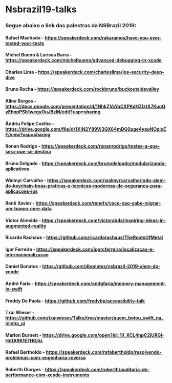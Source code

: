 # Nsbrazil19-talks

### Segue abaixo o link das palestras da NSBrazil 2019:

#### Rafael Machado - <https://speakerdeck.com/rakaramos/have-you-ever-tested-your-tests>

#### Michel Bueno & Larissa Barra - <https://speakerdeck.com/michelbueno/advanced-debugging-in-xcode> 

#### Charles Lima - <https://speakerdeck.com/charleslima/ios-security-deep-dive>

#### Bruno Rocha - <https://speakerdeck.com/rockbruno/buckoutsidevalley>

#### Aline Borges - <https://docs.google.com/presentation/d/1NhkZVcYoCXPKdHZIztA7KuoQyEhopPSb1wegyOuJBzM/edit?usp=sharing>

#### Ândriu Felipe Coelho - <https://drive.google.com/file/d/1XlN2Y89Vj3QX64mDG0uge4yaoNOpioEF/view?usp=sharing>

#### Ronan Rodrigo - <https://speakerdeck.com/ronanrodrigo/testes-a-que-sera-que-se-destina>

#### Bruno Delgado - <https://speakerdeck.com/brunodelgado/modularizando-aplicativos>

#### Walmyr Carvalho - <https://speakerdeck.com/walmyrcarvalho/indo-alem-do-keychain-boas-praticas-e-tecnicas-modernas-de-seguranca-para-aplicacoes-ios>

#### Renê Xavier - <https://speakerdeck.com/renefx/voce-nao-sabe-migrar-um-banco-core-data>

#### Victor Almeida - <https://speakerdeck.com/victorabda/inspiring-ideas-in-augmented-reality>

#### Ricardo Rachaus - <https://github.com/ricardorachaus/TheRootsOfMetal>

#### Igor Ferreira - <https://speakerdeck.com/igorcferreira/localizacao-e-internacionalizacao>

#### Daniel Bonates - <https://github.com/dbonates/nsbrazil-2019-alem-do-xcode>

#### André Faria - <https://speakerdeck.com/andgfaria/memory-management-in-swift>

#### Freddy De Paola - <https://github.com/fredybp/accessibility-talk>

#### Txai Wieser - <https://github.com/txaiwieser/Talks/tree/master/quem_botou_swift_na_minha_ui>

#### Marlon Burnett - <https://drive.google.com/open?id=1jl_XCL4npC2jURGI-Hn1AR61E7HGjliz> 

#### Rafael Bertholdo - <https://speakerdeck.com/rafabertholdo/resolvendo-problemas-com-engenharia-reversa>

#### Roberth Diorges - <https://speakerdeck.com/roberth/auditoria-de-performance-com-xcode-instruments>
